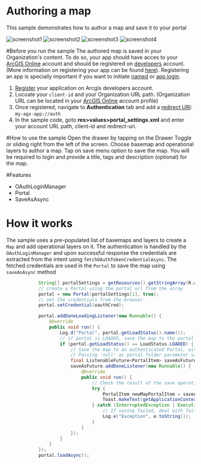 # Authoring a map
This sample demonstrates how to author a map and save it to your portal

![screenshot1](https://cloud.githubusercontent.com/assets/12448081/16025921/69544758-317f-11e6-9417-de4d561064bf.png) ![screenshot2](https://cloud.githubusercontent.com/assets/12448081/16025943/89f2ff7c-317f-11e6-9063-82dd7139458e.png)
![screenshot3](https://cloud.githubusercontent.com/assets/12448081/16026079/93dbfaa6-3180-11e6-9a89-9e1513dff881.png) ![screenshot4](https://cloud.githubusercontent.com/assets/12448081/16026092/a463059a-3180-11e6-84a6-6814515f3287.png)


#Before you run the sample
The authored map is saved in your Organization's content. To do so, your app should have acces to your [ArcGIS Online](https://www.arcgis.com/) account and should be registered on [developers](https://developers.arcgis.com/) account. (More information on registering your app can be found [here](http://doc.arcgis.com/en/arcgis-online/share-maps/add-items.htm#REG_APP)). Registering an app is specially important if you want to initiate [named](https://developers.arcgis.com/authentication/signing-in-arcgis-online-users/) or [app login](https://developers.arcgis.com/authentication/accessing-arcgis-online-services/).

1. [Register](https://developers.arcgis.com/applications/#/new/) your application on Arcgis developers account.
2. Locoate your ```client-id``` and your Organization URL path. (Organization URL can be located in your [ArcGIS Online](https://www.arcgis.com/home/signin.html) account profile)
3. Once registered, navigate to **Authentication** tab and add a [redirect URI](https://developers.arcgis.com/authentication/mobile-and-native-user-logins/#with-a-custom-redirect-uri): `my-ags-app://auth`
4. In the sample code, goto **res>values>portal_settings.xml** and enter your account URL path, client-id and redirect-uri.

#How to use the sample
Open the drawer by tapping on the Drawer Toggle or sliding right from the left of the screen. Choose basemap and operational layers to author a map. Tap on save menu option to save the map. You will be required to login and provide a title, tags and description (optional) for the map.

#Features

* OAuthLoginManager
* Portal
* SaveAsAsync

# How it works

The sample uses a pre-populated list of basemaps and layers to create a ```Map``` and add operational layers on it. The authentication is handled by the ```OAuthLoginManager``` and upon successful response the credentials are extracted from the intent using ```fetchOAuthTokenCredentialAsync```. The fetched credentials are used in the ```Portal``` to save the map using ```saveAsAsync``` method

```java
            String[] portalSettings = getResources().getStringArray(R.array.portal);
            // create a Portal using the portal url from the array
            portal = new Portal(portalSettings[1], true);
            // set the credentials from the browser
            portal.setCredential(oauthCred);

            portal.addDoneLoadingListener(new Runnable() {
                @Override
                public void run() {
                    Log.d("Portal", portal.getLoadStatus().name());
                    // if portal is LOADED, save the map to the portal
                    if (portal.getLoadStatus() == LoadStatus.LOADED) {
                        // Save the map to an authenticated Portal, with specified title, tags, description, and thumbnail.
                        // Passing 'null' as portal folder parameter saves this to users root folder.
                        final ListenableFuture<PortalItem> saveAsFuture = MainActivity.mMap.saveAsAsync(portal, null, mTitle, mTagsList, mDescription, null);
                        saveAsFuture.addDoneListener(new Runnable() {
                            @Override
                            public void run() {
                                // Check the result of the save operation.
                                try {
                                    PortalItem newMapPortalItem = saveAsFuture.get();
                                    Toast.makeText(getApplicationContext(), getString(R.string.map_successful), Toast.LENGTH_SHORT).show();
                                } catch (InterruptedException | ExecutionException e) {
                                    // If saving failed, deal with failure depending on the cause...
                                    Log.e("Exception", e.toString());
                                }
                            }
                        });
                    }
                }
            });
            portal.loadAsync();
```
